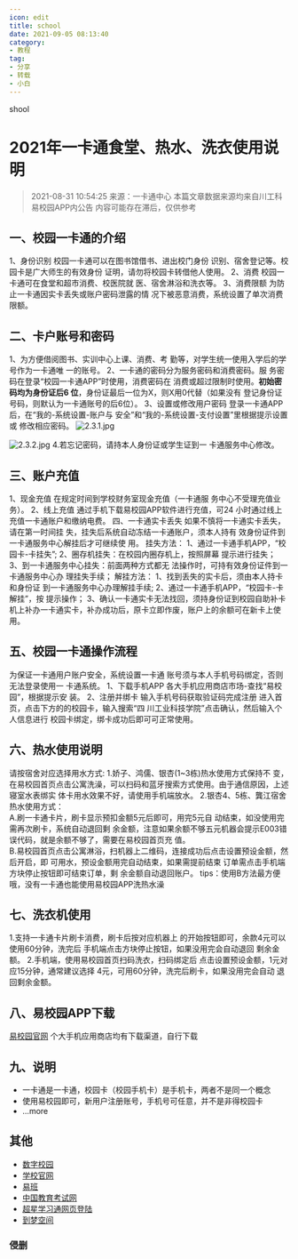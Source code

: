 ```yaml
---
icon: edit
title: school
date: 2021-09-05 08:13:40
category:
- 教程
tag:
- 分享
- 转载
- 小白
---
```

shool
<!-- more -->

# 2021年一卡通食堂、热水、洗衣使用说明
>2021-08-31 10:54:25
>来源：一卡通中心
>本篇文章数据来源均来自川工科易校园APP内公告
>内容可能存在滞后，仅供参考
## 一、校园一卡通的介绍
1、身份识别
校园一卡通可以在图书馆借书、进出校门身份
识别、宿舍登记等。校园卡是广大师生的有效身份
证明，请勿将校园卡转借他人使用。
2、消费
校园一卡通可在食堂和超市消费、校医院就
医、宿舍淋浴和洗衣等。
3、消费限额
为防止一卡通因实卡丢失或账户密码泄露的情
况下被恶意消费，系统设置了单次消费限额。
## 二、卡户账号和密码
1、为方便借阅图书、实训中心上课、消费、考
勤等，对学生统一使用入学后的学号作为一卡通唯
一的账号。
2、一卡通的密码分为服务密码和消费密码。服
务密码在登录“校园一卡通APP”时使用，消费密码在
消费或超过限制时使用。**初始密码均为身份证后6
位**，身份证最后一位为X，则X用0代替（如果没有
登记身份证号码，则默认为一卡通账号的后6位）。
3、设置或修改用户密码
登录一卡通APP后，在“我的-系统设置-账户与
安全”和“我的-系统设置-支付设置”里根据提示设置或
修改相应密码。
![2.3.1.jpg](https://img10.360buyimg.com/ddimg/jfs/t1/196986/8/6762/194172/61341006E826b5e03/d371f07eba72a0e0.jpg)  

![2.3.2.jpg](https://img12.360buyimg.com/ddimg/jfs/t1/6023/34/11399/111977/61341006Efee5c044/5df9730a1add869a.jpg)
4.若忘记密码，请持本人身份证或学生证到一
卡通服务中心修改。
## 三、账户充值
1、现金充值
在规定时间到学校财务室现金充值（一卡通服
务中心不受理充值业务）。
2、线上充值
通过手机下载易校园APP软件进行充值，可24
小时通过线上充值一卡通账户和缴纳电费。
四、一卡通实卡丢失
如果不慎将一卡通实卡丢失，请在第一时间挂
失，挂失后系统自动冻结一卡通账户，须本人持有
效身份证件到一卡通服务中心解挂后才可继续使
用。
挂失方法：
1、通过一卡通手机APP，“校园卡-卡挂失”;
2、圈存机挂失：在校园内圈存机上，按照屏幕
提示进行挂失；
3、到一卡通服务中心挂失：前面两种方式都无
法操作时，可持有效身份证件到一卡通服务中心办
理挂失手续；
解挂方法：
1、找到丢失的实卡后，须由本人持卡和身份证
到一卡通服务中心办理解挂手续;
2、通过一卡通手机APP，“校园卡-卡解挂”，按
提示操作；
3、确认一卡通实卡无法找回，须持身份证到校园自助补卡机上补办一卡通实卡，补办成功后，原卡立即作废，账户上的余额可在新卡上使用。
## 五、校园一卡通操作流程
为保证一卡通用户账户安全，系统设置一卡通
账号须与本人手机号码绑定，否则无法登录使用一
卡通系统。
1、下载手机APP
各大手机应用商店市场-查找“易校园”，根据提示安
装。
2、注册并绑卡
输入手机号码获取验证码完成注册
进入首页，点击下方的的校园卡，输入搜索“四
川工业科技学院”点击确认，然后输入个人信息进行
校园卡绑定，绑卡成功后即可可正常使用。
## 六、热水使用说明
请按宿舍对应选择用水方式:
1.娇子、鸿儒、银杏(1~3栋)热水使用方式保持不
变，在易校园首页点击公寓洗澡，可以扫码和蓝牙搜索方式使用。由于通信原因，上述寝室水表绑实
体卡用水效果不好，请使用手机端放水。
2.银杏4、5栋、龔江宿舍热水使用方式：  
A.刷一卡通卡片，刷卡显示预扣金额5元后即可，用完5元自
动结束，如没使用完需再次刷卡，系统自动退回剩
余金额，注意如果余额不够五元机器会提示E003错
误代码，就是余额不够了，需要在易校园首页充
值。  
B.易校园首页点击公寓淋浴，扫机器上二维码，连接成功后点击设置预设金额，然后开启，即
可用水，预设金额用完自动结束，如果需提前结束
订单需点击手机端方块停止按钮即可结束订单，剩
余金额自动退回账户。
tips：使用B方法最方便哦，没有一卡通也能使用易校园APP洗热水澡
## 七、洗衣机使用
1.支持一卡通卡片刷卡消费，刷卡后按对应机器上
的开始按钮即可，余款4元可以使用60分钟，洗完后
手机端点击方块停止按钮，如果没用完会自动退回
剩余金额。
2.手机端，使用易校园首页扫码洗衣，扫码绑定后
点击设置预设金额，1元对应15分钟，通常建议选择
4元，可用60分钟，洗完后刷卡，如果没用完会自动
退回剩余金额。

## 八、易校园APP下载
[易校园官网](https://lsmart.xiaofubao.com/)
个大手机应用商店均有下载渠道，自行下载

## 九、说明
- 一卡通是一卡通，校园卡（校园手机卡）是手机卡，两者不是同一个概念
- 使用易校园即可，新用户注册账号，手机号可任意，并不是非得校园卡
- ...more

## 其他
- [数字校园](http://ai.scit.cn/unified_identity_logon/#/login)
- [学校官网](http://scit.cn/)
- [易班](https://www.yiban.cn/)
- [中国教育考试网](http://www.neea.edu.cn/)
- [超星学习通网页登陆](http://passport2.chaoxing.com/login?fid=&newversion=true&refer=http%3A%2F%2Fi.chaoxing.com)
- [到梦空间](https://www.5idream.net/)

### 侵删